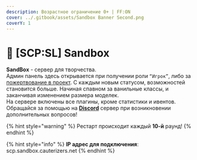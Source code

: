 ```yaml
---
description: Возрастное ограничение 0+ | FF:ON
cover: ../.gitbook/assets/Sandbox Banner Second.png
coverY: 1
---
```


# 🎀 \[SCP:SL] Sandbox

**SandBox** - сервер для творчества.\
Админ панель здесь открывается при получении роли `“Игрок”`, либо за [пожертвование в проект](https://boosty.to/cauterizers). С каждым новым статусом, возможностей становится больше. Начиная спавном за ванильные классы, и заканчивая изменением размера моделек.\
На сервере включены все плагины, кроме статистики и ивентов.\
Обращайся за помощью на [**Discord**](https://discord.com/invite/376sEKP2tX) сервер при возникновении дополнительных вопросов!

{% hint style="warning" %}
Рестарт происходит каждый **10-й** раунд!
{% endhint %}

{% hint style="info" %}
**IP адрес для подключения**: scp.sandbox.cauterizers.net
{% endhint %}
